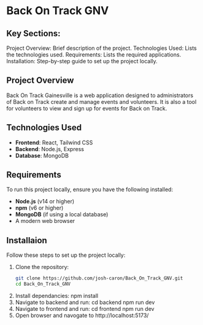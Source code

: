 # Back On Track GNV

## Key Sections:
Project Overview: Brief description of the project.
Technologies Used: Lists the technologies used.
Requirements: Lists the required applications.
Installation: Step-by-step guide to set up the project locally.

## Project Overview
Back On Track Gainesville is a web application designed to administrators of Back on Track create and manage events and volunteers. It is also a tool for volunteers to view and sign up for events for Back on Track.

## Technologies Used
- **Frontend**: React, Tailwind CSS
- **Backend**: Node.js, Express
- **Database**: MongoDB

## Requirements
To run this project locally, ensure you have the following installed:

- **Node.js** (v14 or higher)
- **npm** (v6 or higher)
- **MongoDB** (if using a local database)
- A modern web browser

## Installaion

Follow these steps to set up the project locally:

1. Clone the repository:
   ```bash
   git clone https://github.com/josh-caron/Back_On_Track_GNV.git
   cd Back_On_Track_GNV
2. Install dependancies:
    npm install
3. Navigate to backend and run:
    cd backend
    npm run dev
4. Navigate to frontend and run:
    cd frontend
    npm run dev
5. Open browser and navogate to 
    http://localhost:5173/